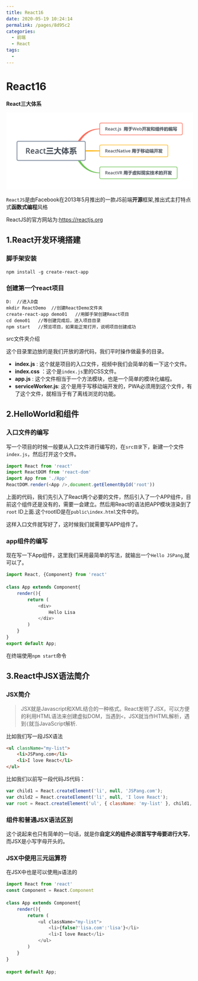 ```yaml
---
title: React16
date: 2020-05-19 10:24:14
permalink: /pages/8d95c2
categories: 
  - 前端
  - React
tags: 
  - 
---
```

#  React16 

 **React三大体系** 

![React1](../img/React1.png)

 `ReactJS`是由Facebook在2013年5月推出的一款JS前端**开源**框架,推出式主打特点式**函数式编程**风格 

 ReactJS的官方网站为:https://reactjs.org 

## 1.React开发环境搭建

### 脚手架安装

```
npm install -g create-react-app
```

### 创建第一个react项目

```
D:  //进入D盘
mkdir ReactDemo  //创建ReactDemo文件夹
create-react-app demo01   //用脚手架创建React项目
cd demo01   //等创建完成后，进入项目目录
npm start   //预览项目，如果能正常打开，说明项目创建成功
```

src文件夹介绍

这个目录里边放的是我们开放的源代码，我们平时操作做最多的目录。

- **index.js** : 这个就是项目的入口文件，视频中我们会简单的看一下这个文件。
- **index.css** ：这个是`index.js`里的CSS文件。
- **app.js** : 这个文件相当于一个方法模块，也是一个简单的模块化编程。
- **serviceWorker.js**: 这个是用于写移动端开发的，PWA必须用到这个文件，有了这个文件，就相当于有了离线浏览的功能。

## 2.HelloWorld和组件

### 入口文件的编写

写一个项目的时候一般要从入口文件进行编写的，在`src目录`下，新建一个文件`index.js`，然后打开这个文件。

```js
import React from 'react'
import ReactDOM from 'react-dom'
import App from './App'
ReactDOM.render(<App />,document.getElementById('root'))
```

上面的代码，我们先引入了React两个必要的文件，然后引入了一个APP组件，目前这个组件还是没有的，需要一会建立。然后用React的语法把APP模块渲染到了`root` ID上面.这个rootID是在`public\index.html`文件中的。

这样入口文件就写好了，这时候我们就需要写APP组件了。

### app组件的编写

现在写一下App组件，这里我们采用最简单的写法，就输出一个`Hello JSPang`,就可以了。

```javascript
import React, {Component} from 'react'

class App extends Component{
    render(){
        return (
            <div>
                Hello Lisa
            </div>
        )
    }
}
export default App;
```

 在终端使用`npm start`命令 

## 3.React中JSX语法简介

### JSX简介

> JSX就是Javascript和XML结合的一种格式。React发明了JSX，可以方便的利用HTML语法来创建虚拟DOM，当遇到`<`，JSX就当作HTML解析，遇到`{`就当JavaScript解析.

比如我们写一段JSX语法

```html
<ul className="my-list">
    <li>JSPang.com</li>
    <li>I love React</li>
</ul>
```

比如我们以前写一段代码JS代码：

```js
var child1 = React.createElement('li', null, 'JSPang.com');
var child2 = React.createElement('li', null, 'I love React');
var root = React.createElement('ul', { className: 'my-list' }, child1, child2);
```

### 组件和普通JSX语法区别

这个说起来也只有简单的一句话，就是你**自定义的组件必须首写字母要进行大写**，而JSX是小写字母开头的。

### JSX中使用三元运算符

在JSX中也是可以使用js语法的

```javascript
import React from 'react'
const Component = React.Component

class App extends Component{
    render(){
        return (
            <ul className="my-list">
                <li>{false?'lisa.com':'lisa'}</li>
                <li>I love React</li>
            </ul>
        )
    }
}

export default App;
```